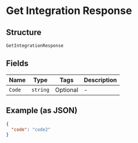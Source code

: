 
# Get Integration Response

## Structure

`GetIntegrationResponse`

## Fields

| Name | Type | Tags | Description |
|  --- | --- | --- | --- |
| `Code` | `string` | Optional | - |

## Example (as JSON)

```json
{
  "code": "code2"
}
```

